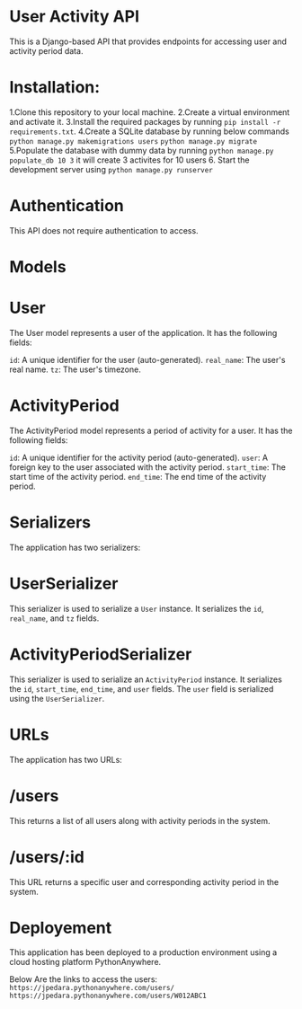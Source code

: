 # User Activity API
This is a Django-based API that provides endpoints for accessing user and activity period data.

# Installation:
1.Clone this repository to your local machine.
2.Create a virtual environment and activate it.
3.Install the required packages by running 
    `pip install -r requirements.txt`.
4.Create a SQLite database by running below commands
    `python manage.py makemigrations users`
    `python manage.py migrate`  
5.Populate the database with dummy data by running 
    `python manage.py populate_db 10 3` 
    it will create 3 activites for 10 users
6. Start the development server using 
    `python manage.py runserver`

# Authentication
This API does not require authentication to access.

# Models

# User

The User model represents a user of the application. It has the following fields:

`id`: A unique identifier for the user (auto-generated).
`real_name`: The user's real name.
`tz`: The user's timezone.

# ActivityPeriod

The ActivityPeriod model represents a period of activity for a user. It has the following fields:

`id`: A unique identifier for the activity period (auto-generated).
`user`: A foreign key to the user associated with the activity period.
`start_time`: The start time of the activity period.
`end_time`: The end time of the activity period.

# Serializers

The application has two serializers:

# UserSerializer

This serializer is used to serialize a `User` instance. It serializes the `id`, `real_name`, and `tz` fields.

# ActivityPeriodSerializer

This serializer is used to serialize an `ActivityPeriod` instance. It serializes the `id`, `start_time`, `end_time`, and `user` fields. The `user` field is serialized using the `UserSerializer`.


# URLs
The application has two URLs:

# /users
This returns a list of all users along with activity periods in the system.

# /users/:id
This URL returns a specific user and corresponding activity period in the system.


# Deployement

This application has been deployed to a production environment using a cloud hosting platform PythonAnywhere. 

Below Are the links to access the users:
`https://jpedara.pythonanywhere.com/users/`
`https://jpedara.pythonanywhere.com/users/W012ABC1`